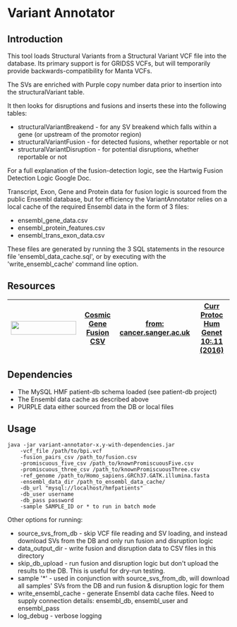 # Variant Annotator

## Introduction

This tool loads Structural Variants from a Structural Variant VCF file into the database. Its primary support is for GRIDSS VCFs, but will temporarily provide backwards-compatibility for Manta VCFs.

The SVs are enriched with Purple copy number data prior to insertion into the structuralVariant table.

It then looks for disruptions and fusions and inserts these into the following tables:
* structuralVariantBreakend - for any SV breakend which falls within a gene (or upstream of the promotor region)
* structuralVariantFusion - for detected fusions, whether reportable or not
* structuralVariantDisruption - for potential disruptions, whether reportable or not

For a full explanation of the fusion-detection logic, see the Hartwig Fusion Detection Logic Google Doc.

Transcript, Exon, Gene and Protein data for fusion logic is sourced from the public Ensembl database, but for efficiency the VariantAnnotator relies on a local cache of the required Ensembl data in the form of 3 files:
* ensembl_gene_data.csv
* ensembl_protein_features.csv
* ensembl_trans_exon_data.csv

These files are generated by running the 3 SQL statements in the resource file 'ensembl_data_cache.sql', 
or by executing with the 'write_ensembl_cache' command line option.


## Resources

|<img src="http://cancer.sanger.ac.uk/images/banners/cosmic_banner_328x68.png" width=148 height=31/>|[Cosmic Gene Fusion CSV](https://www.dropbox.com/s/ettsvttgrg1lc6j/cosmic_gene_fusions.csv?dl=0)|[from: cancer.sanger.ac.uk](http://cancer.sanger.ac.uk/cosmic)|[Curr Protoc Hum Genet 10:.11 (2016)](https://www.ncbi.nlm.nih.gov/pubmed/27727438)|
|---|---|---|---|

## Dependencies

* The MySQL HMF patient-db schema loaded (see patient-db project)
* The Ensembl data cache as described above
* PURPLE data either sourced from the DB or local files

## Usage

```
java -jar variant-annotator-x.y-with-dependencies.jar
    -vcf_file /path/to/bpi.vcf
    -fusion_pairs_csv /path_to/fusion.csv
    -promiscuous_five_csv /path_to/knownPromiscuousFive.csv 
    -promiscuous_three_csv /path_to/knownPromiscuousThree.csv
    -ref_genome /path_to/Homo_sapiens.GRCh37.GATK.illumina.fasta
    -ensembl_data_dir /path_to_ensembl_data_cache/
    -db_url "mysql://localhost/hmfpatients"
    -db_user username
    -db_pass password
    -sample SAMPLE_ID or * to run in batch mode
``` 

Other options for running:
* source_svs_from_db - skip VCF file reading and SV loading, and instead download SVs from the DB and only run fusion and disruption logic
* data_output_dir - write fusion and disruption data to CSV files in this directory 
* skip_db_upload - run fusion and disruption logic but don't upload the results to the DB. This is useful for dry-run testing.
* sample '*' - used in conjunction with source_svs_from_db, will download all samples' SVs from the DB and run fusion & disruption logic for them
* write_ensembl_cache - generate Ensembl data cache files. Need to supply connection details: ensembl_db, ensembl_user and ensembl_pass
* log_debug - verbose logging
